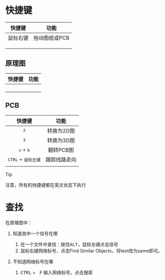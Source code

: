 # 快捷键

|  快捷键  |     功能      |
| :------: | :-----------: |
| 鼠标右键 | 拖动图纸或PCB |
|          |               |
|          |               |
|          |               |



## 原理图

| 快捷键 | 功能 |
| :----: | :--: |
|        |      |
|        |      |
|        |      |
|        |      |



## PCB

|                快捷键                 |   功能   |
| :--------------------------------: | :----: |
|            <kbd>2</kbd>            | 转换为2D图 |
|            <kbd>3</kbd>            | 转换为3D图 |
|    <kbd>v</kbd> + <kbd>b</kbd>     | 翻转PCB图 |
| <kbd> CTRL</kbd> + <kbd>鼠标左键</kbd> | 跟踪线路走向 |
|                                    |        |



> [!TIP]
>
> 注意，所有的快捷键都在英文状态下执行



# 查找

在原理图中：

1. 知道其中一个信号在哪
   1. 在一个文件中查找：按住<kbd>ALT</kbd>，鼠标左键点击信号
   2. 鼠标右键网络标号，点击Find Similar Objects，将text改为same即可。

2. 不知道网络标号在哪
   1. <kbd>CTRL</kbd> + <kbd> F</kbd> 输入网络标号，点击搜索

































